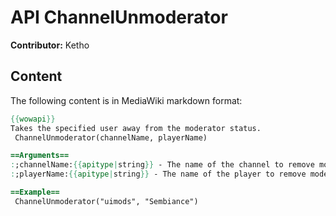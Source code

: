 # API ChannelUnmoderator

**Contributor:** Ketho

## Content

The following content is in MediaWiki markdown format:

```mediawiki
{{wowapi}}
Takes the specified user away from the moderator status.
 ChannelUnmoderator(channelName, playerName)

==Arguments==
:;channelName:{{apitype|string}} - The name of the channel to remove moderator status on
:;playerName:{{apitype|string}} - The name of the player to remove moderator status from

==Example==
 ChannelUnmoderator("uimods", "Sembiance")
```